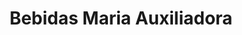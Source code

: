 ---
title: "Bebidas Maria Auxiliadora"
url: /ciudad-del-este/bebidas-maria-auxiliadora/
shop: Allgemein
---